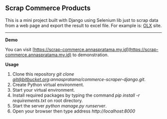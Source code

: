 ## Scrap Commerce Products

This is a mini project built with Django using Selenium lib just to scrap data from a web page and export the result to excel file. For example is: [OLX](https://www.olx.co.id) site.

---

**Demo**

You can visit [https://scrap-commerce.annaspratama.my.id](https://scrap-commerce.annaspratama.my.id) to demonstration.


**Usage**

1. Clone this repository *git clone git@bitbucket.org:annaspratama/commerce-scraper-django.git*.
2. Create Python virtual environment.
3. Start your virtual environment.
4. Install required packages by typing the command *pip install -r requirements.txt* on root directory.
5. Start the server *python manage.py runserver*.
6. Open your browser then type address *http://localhost:8000*